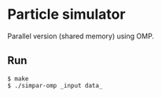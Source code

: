 # Particle simulator
Parallel version (shared memory) using OMP.

## Run
    $ make
    $ ./simpar-omp _input data_
